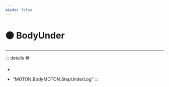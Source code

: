 ```yaml
---
aside: false
---
```

# 🟠 BodyUnder

---

<!-- =================================================== -->
<!-- =================================================== -->
<!-- =================================================== -->
<!-- =================================================== -->
<!-- =================================================== -->
::: details 🛠

-

- "MOTON.BodyMOTON.StepUnderLog"
:::
